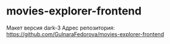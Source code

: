 # movies-explorer-frontend

Mакет версия dark-3
Адрес репозитория: https://github.com/GulnaraFedorova/movies-explorer-frontend



